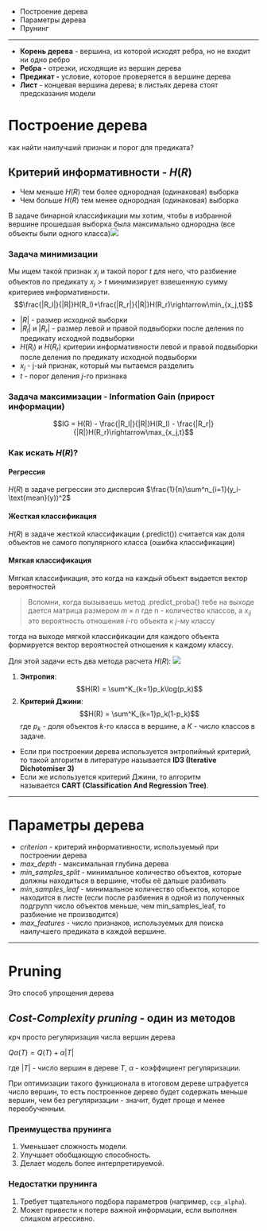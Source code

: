 - Построение дерева
- Параметры дерева
- Прунинг
---
- **Корень дерева** - вершина, из которой исходят ребра, но не входит ни одно ребро
- **Ребра -** отрезки, исходящие из вершин дерева
- **Предикат -** условие, которое проверяется в вершине дерева
- **Лист** - концевая вершина дерева; в листьях дерева стоят предсказания модели

# Построение дерева
как найти наилучший признак и порог для предиката? 

## Критерий информативности - $H(R)$
- Чем меньше $H(R)$ тем более однородная (одинаковая) выборка
- Чем больше $H(R)$ тем менее однородная (одинаковая) выборка

В задаче бинарной классификации мы хотим, чтобы в избранной вершине прошедшая выборка была максимально однородна (все объекты были одного класса)![](https://ucarecdn.com/0d26a98e-d1d8-4443-9a22-78079323dabd/)
### Задача минимизации

Мы ищем такой признак $x_j$​ и такой порог $t$ для него, что разбиение объектов по предикату $x_j​>t$ минимизирует взвешенную сумму критериев информативности.
$$\frac{|R_l|}{|R|}H(R_l)+\frac{|R_r|}{|R|}H(R_r)\rightarrow\min_{x_j,t}$$
- $|R|$ - размер исходной выборки
- $|R_l|$ и $|R_r|$ - размер левой и правой подвыборки после деления по предикату исходной подвыборки
- $H(R_l)$ и $H(R_r)$ критерии информативности левой и правой подвыборки после деления по предикату исходной подвыборки
- $x_j$ - j-ый признак, который мы пытаемся разделить 
- $t$ - порог деления $j$-го признака 

### Задача максимизации - Information Gain (прирост информации)
$$IG = H(R) - \frac{|R_l|}{|R|}H(R_l) - \frac{|R_r|}{|R|}H(R_r)\rightarrow\max_{x_j,t}$$

### Как искать $H(R)$?

#### Регрессия 
$H(R)$ в задаче регрессии это дисперсия $\frac{1}{n}\sum^n_{i=1}(y_i-\text{mean}(y))^2$

#### Жесткая классификация 
$H(R)$ в задаче жесткой классификации (.predict()) считается как доля объектов не самого популярного класса (ошибка классификации)

#### Мягкая классификация 
Мягкая классификация, это когда на каждый объект выдается вектор вероятностей 

> Вспомни, когда вызываешь метод .predict_proba() тебе на выходе дается матрица размером $m\times n$ где n - количество классов, а $x_{ij}$ это вероятность отношения $i$-го объекта к $j$-му классу

тогда на выходе мягкой классификации для каждого объекта формируется вектор вероятностей отношения к каждому классу. 

Для этой задачи есть два метода расчета $H(R)$:
![](https://ucarecdn.com/7f21d565-d426-4260-bc60-53320b0b6080/)
1. __Энтропия__: $$H(R) = \sum^K_{k=1}p_k\log(p_k)$$
2. __Критерий Джини__: $$H(R) = \sum^K_{k=1}p_k(1-p_k)$$
где $p_k$​ - доля объектов $k$-го класса в вершине, а $K$ - число классов в задаче.


- Если при построении дерева используется энтропийный критерий, то такой алгоритм в литературе называется **ID3 (Iterative Dichotomiser 3)**
- Если же используется критерий Джини, то алгоритм называется **CART (Classification And Regression Tree)**.



----
# Параметры дерева
- _criterion_ - критерий информативности, используемый при построении дерева
- _max_depth_ - максимальная глубина дерева
- _min_samples_split_ - минимальное количество объектов, которые должны находиться в вершине, чтобы её дальше разбивать
- _min_samples_leaf_ - минимальное количество объектов, которое находится в листе (если после разбиения в одной из полученных подгрупп число объектов меньше, чем min_samples_leaf, то разбиение не производится)
- _max_features_ - число признаков, используемых для поиска наилучшего предиката в каждой вершине.

---
# Pruning 
Это способ упрощения дерева
## _Cost-Complexity pruning_ - один из методов
крч просто регуляризация числа вершин дерева 

$Q\alpha(T)=Q(T)+\alpha|T|$

где $|T|$ - число вершин в дереве $T$, $\alpha$ - коэффициент регуляризации.

При оптимизации такого функционала в итоговом дереве штрафуется число вершин, то есть построенное дерево будет содержать меньше вершин, чем без регуляризации - значит, будет проще и менее переобученным.

### Преимущества прунинга
1. Уменьшает сложность модели.
2. Улучшает обобщающую способность.
3. Делает модель более интерпретируемой.
### Недостатки прунинга
1. Требует тщательного подбора параметров (например, `ccp_alpha`).
2. Может привести к потере важной информации, если выполнен слишком агрессивно.